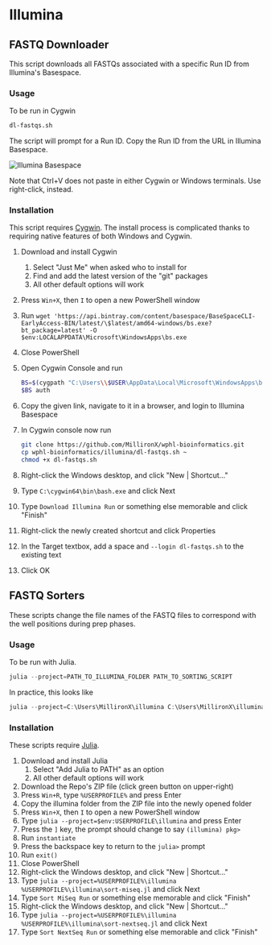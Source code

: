 # Illumina

## FASTQ Downloader

This script downloads all FASTQs associated with a specific Run ID from
Illumina's Basespace.

### Usage

To be run in Cygwin

```bash
dl-fastqs.sh
```

The script will prompt for a Run ID. Copy the Run ID from the URL in Illumina
Basespace.

![Illumina
Basespace](https://user-images.githubusercontent.com/25492070/113320967-59a88000-92d0-11eb-967c-6b338e247ca5.png)

Note that Ctrl+V does not paste in either Cygwin or Windows terminals. Use
right-click, instead.

### Installation

This script requires [Cygwin](https://cygwin.com/install.html). The install
process is complicated thanks to requiring native features of both Windows and
Cygwin.

1. Download and install Cygwin
    1. Select "Just Me" when asked who to install for
    2. Find and add the latest version of the "git" packages
    3. All other default options will work
2. Press `Win+X`, then `I` to open a new PowerShell window
3. Run `wget
   'https://api.bintray.com/content/basespace/BaseSpaceCLI-EarlyAccess-BIN/latest/\$latest/amd64-windows/bs.exe?bt_package=latest'
   -O $env:LOCALAPPDATA\Microsoft\WindowsApps\bs.exe`
4. Close PowerShell
5. Open Cygwin Console and run

    ```bash
    BS=$(cygpath "C:\Users\\$USER\AppData\Local\Microsoft\WindowsApps\bs.exe")
    $BS auth
    ```

6. Copy the given link, navigate to it in a browser, and login to Illumina
   Basespace
7. In Cygwin console now run

    ```bash
    git clone https://github.com/MillironX/wphl-bioinformatics.git
    cp wphl-bioinformatics/illumina/dl-fastqs.sh ~
    chmod +x dl-fastqs.sh
    ```

8. Right-click the Windows desktop, and click "New | Shortcut..."
9. Type `C:\cygwin64\bin\bash.exe` and click Next
10. Type `Download Illumina Run` or something else memorable and click "Finish"
11. Right-click the newly created shortcut and click Properties
12. In the Target textbox, add a space and `--login dl-fastqs.sh` to the
    existing text
13. Click OK

## FASTQ Sorters

These scripts change the file names of the FASTQ files to correspond with the
well positions during prep phases.

### Usage

To be run with Julia.

```powershell
julia --project=PATH_TO_ILLUMINA_FOLDER PATH_TO_SORTING_SCRIPT
```

In practice, this looks like

```powershell
julia --project=C:\Users\MillironX\illumina C:\Users\MillironX\illumina\sort-miseq.jl
```

### Installation

These scripts require [Julia](https://julialang.org).

1. Download and install Julia
    1. Select "Add Julia to PATH" as an option
    2. All other default options will work
2. Download the Repo's ZIP file (click green button on upper-right)
3. Press `Win+R`, type `%USERPROFILE%` and press Enter
4. Copy the illumina folder from the ZIP file into the newly opened folder
5. Press `Win+X`, then `I` to open a new PowerShell window
6. Type `julia --project=$env:USERPROFILE\illumina` and press Enter
7. Press the `]` key, the prompt should change to say `(illumina) pkg>`
8. Run `instantiate`
9. Press the backspace key to return to the `julia>` prompt
10. Run `exit()`
11. Close PowerShell
12. Right-click the Windows desktop, and click "New | Shortcut..."
13. Type `julia --project=%USERPROFILE%\illumina
    %USERPROFILE%\illumina\sort-miseq.jl` and click Next
14. Type `Sort MiSeq Run` or something else memorable and click "Finish"
15. Right-click the Windows desktop, and click "New | Shortcut..."
16. Type `julia --project=%USERPROFILE%\illumina
    %USERPROFILE%\illumina\sort-nextseq.jl` and click Next
17. Type `Sort NextSeq Run` or something else memorable and click "Finish"
